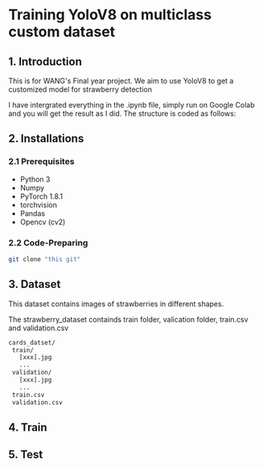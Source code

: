 # Training YoloV8 on multiclass custom dataset
## 1. Introduction

This is for WANG's Final year project. We aim to use YoloV8 to get a customized model for strawberry detection
 
I have intergrated everything in the .ipynb file, simply run on Google Colab and you will get the result as I did.
The structure is coded as follows:

 ## 2. Installations
 ### 2.1 Prerequisites
  - Python 3
  - Numpy 
  - PyTorch 1.8.1
  - torchvision
  - Pandas
  - Opencv (cv2)

### 2.2 Code-Preparing

```bash
git clone "this git"
```

## 3. Dataset
This dataset contains images of strawberries in different shapes.

The strawberry_dataset containds train folder, valication folder, train.csv and validation.csv
```bash
cards_datset/
 train/
   [xxx].jpg
   ...
 validation/
   [xxx].jpg
   ...
 train.csv
 validation.csv
```

## 4. Train


## 5. Test


